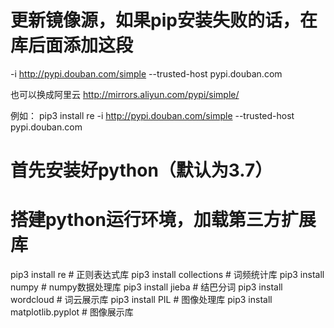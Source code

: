 # 更新镜像源，如果pip安装失败的话，在库后面添加这段
 -i http://pypi.douban.com/simple --trusted-host pypi.douban.com
 
也可以换成阿里云 http://mirrors.aliyun.com/pypi/simple/

例如：
pip3 install re -i http://pypi.douban.com/simple --trusted-host pypi.douban.com

# 首先安装好python（默认为3.7）
# 搭建python运行环境，加载第三方扩展库

pip3 install re # 正则表达式库
pip3 install collections # 词频统计库
pip3 install numpy  # numpy数据处理库
pip3 install jieba  # 结巴分词
pip3 install wordcloud # 词云展示库
pip3 install PIL   # 图像处理库
pip3 install matplotlib.pyplot # 图像展示库




